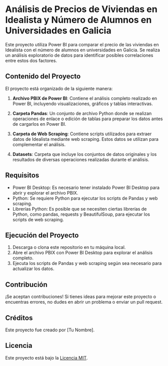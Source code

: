 # Análisis de Precios de Viviendas en Idealista y Número de Alumnos en Universidades en Galicia

Este proyecto utiliza Power BI para comparar el precio de las viviendas en Idealista con el número de alumnos en universidades en Galicia. Se realiza un análisis exploratorio de datos para identificar posibles correlaciones entre estos dos factores.

## Contenido del Proyecto

El proyecto está organizado de la siguiente manera:

1. **Archivo PBIX de Power BI**: Contiene el análisis completo realizado en Power BI, incluyendo visualizaciones, gráficos y tablas interactivas.

2. **Carpeta Pandas**: Un conjunto de archivo Python donde se realizan operaciones de enlace o edición de tablas para preparar los datos antes de cargarlos en Power BI.

3. **Carpeta de Web Scraping**: Contiene scripts utilizados para extraer datos de Idealista mediante web scraping. Estos datos se utilizan para complementar el análisis.

4. **Datasets**: Carpeta que incluye los conjuntos de datos originales y los resultados de diversas operaciones realizadas durante el análisis.

## Requisitos

- Power BI Desktop: Es necesario tener instalado Power BI Desktop para abrir y explorar el archivo PBIX.
- Python: Se requiere Python para ejecutar los scripts de Pandas y web scraping.
- Librerías Python: Es posible que se necesiten ciertas librerías de Python, como pandas, requests y BeautifulSoup, para ejecutar los scripts de web scraping.

## Ejecución del Proyecto

1. Descarga o clona este repositorio en tu máquina local.
2. Abre el archivo PBIX con Power BI Desktop para explorar el análisis completo.
3. Ejecuta los scripts de Pandas y web scraping según sea necesario para actualizar los datos.

## Contribución

¡Se aceptan contribuciones! Si tienes ideas para mejorar este proyecto o encuentras errores, no dudes en abrir un problema o enviar un pull request.

## Créditos

Este proyecto fue creado por [Tu Nombre].

## Licencia

Este proyecto está bajo la [Licencia MIT](LICENSE).


